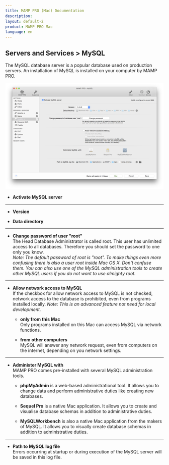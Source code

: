 ```yaml
---
title: MAMP PRO (Mac) Documentation
description: 
layout: default-2
product: MAMP PRO Mac
language: en
---
```


## Servers and Services > MySQL

The MySQL database server is a popular database used on production servers. An installation of MySQL is installed on your computer by MAMP PRO.

![MAMP](MySQL.png)


*  **Activate MySQL server**  

---

*  **Version**  

*  **Data directory**  

---

*  **Change password of user "root"**  
   The Head Database Administrator is called root. This user has unlimited access to all databases.
   Therefore you should set the password to one only you know.  
   *Note: The default password of root is "root". To make things even more confusing there is also a user root inside Mac OS X.
    Don't confuse them. You can also use one of the MySQL administration tools to create other MySQL users if you do not want
    to use almighty root.*

---

*  **Allow network access to MySQL**  
   If the checkbox for allow network access to MySQL is not checked, network access to the database is prohibited,
   even from programs installed locally.
   *Note: This is an advanced feature not need for local development.*
 
    *  **only from this Mac**  
       Only programs installed on this Mac can access MySQL via network functions.

    *  **from other computers**  
       MySQL will answer any network request, even from computers on the internet, depending on you network settings.

---

*  **Administer MySQL with**  
   MAMP PRO comes pre-installed with several MySQL administration tools.

    *  **phpMyAdmin** is a web-based administrational tool. It allows you to change data and perform administrative duties
       like creating new databases.

    *  **Sequel Pro** is a native Mac application. It allows you to create and visualise database schemas in addition
       to administrative duties.

    *  **MySQLWorkbench** is also a native Mac application from the makers of MySQL. It allows you to visually create database
       schemas in addition to administrative duties.

---

*  **Path to MySQL log file**  
   Errors occurring at startup or during execution of the MySQL server will be saved in this log file.
